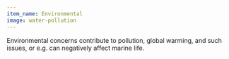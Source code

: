```yaml
---
item_name: Environmental
image: water-pollution
---
```

Environmental concerns contribute to pollution, global warming, and such issues, or e.g. can negatively affect marine life.
